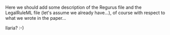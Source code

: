 
Here we should add some description of the Regurus file and the LegalRuleML file (let's assume we already have...), of course with respect to what we wrote in the paper...

Ilaria? :-)
